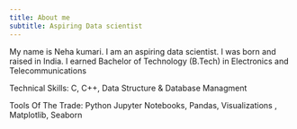 ```yaml
---
title: About me
subtitle: Aspiring Data scientist
---
```

My name is Neha kumari. I am an aspiring data scientist. I was born and raised in India.
I earned Bachelor of Technology (B.Tech) in Electronics and Telecommunications

Technical Skills:
C,
C++,
Data Structure &
Database Managment

Tools Of The Trade:
Python
Jupyter Notebooks,
Pandas,
Visualizations ,
Matplotlib,
Seaborn

 
